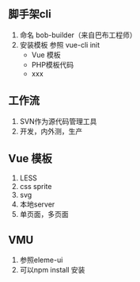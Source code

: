## 脚手架cli

1. 命名 bob-builder（来自巴布工程师）
2. 安装模板 参照 vue-cli init
    - Vue 模板
    - PHP模板代码
    - xxx

## 工作流
1. SVN作为源代码管理工具
2. 开发，内外测，生产


## Vue 模板   
1. LESS
2. css sprite
3. svg 
4. 本地server
5. 单页面，多页面



## VMU
1. 参照eleme-ui
2. 可以npm install 安装
